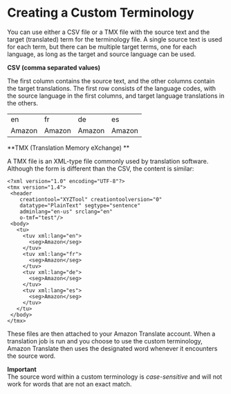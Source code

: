 # Creating a Custom Terminology<a name="creating-custom-terminology"></a>

You can use either a CSV file or a TMX file with the source text and the target \(translated\) term for the terminology file\. A single source text is used for each term, but there can be multiple target terms, one for each language, as long as the target and source language can be used\.

**CSV \(comma separated values\)**

The first column contains the source text, and the other columns contain the target translations\. The first row consists of the language codes, with the source language in the first columns, and target language translations in the others\.


|  |  |  |  | 
| --- |--- |--- |--- |
| en | fr | de | es | 
| Amazon | Amazon | Amazon | Amazon | 

**TMX \(Translation Memory eXchange\) **

A TMX file is an XML\-type file commonly used by translation software\. Although the form is different than the CSV, the content is similar:

```
<?xml version="1.0" encoding="UTF-8"?>
<tmx version="1.4">
 <header
    creationtool="XYZTool" creationtoolversion="0"
    datatype="PlainText" segtype="sentence"
    adminlang="en-us" srclang="en"
    o-tmf="test"/>
 <body>
   <tu>
     <tuv xml:lang="en">
       <seg>Amazon</seg>
     </tuv>
     <tuv xml:lang="fr">
       <seg>Amazon</seg>
     </tuv>
     <tuv xml:lang="de">
       <seg>Amazon</seg>
     </tuv>
     <tuv xml:lang="es">
       <seg>Amazon</seg>
     </tuv>
   </tu>   
 </body>
</tmx>
```

These files are then attached to your Amazon Translate account\. When a translation job is run and you choose to use the custom terminology, Amazon Translate then uses the designated word whenever it encounters the source word\.

**Important**  
The source word within a custom terminology is *case\-sensitive* and will not work for words that are not an exact match\.